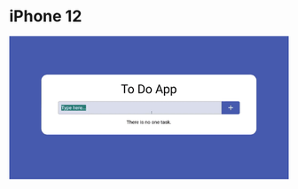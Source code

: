 # iPhone 12

 <div align="center">
     <img src="https://github.com/Yariz-IT/ToDo-Ts-React/blob/main/todo.gif"/>
  </div>

